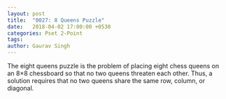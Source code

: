 ```yaml
---
layout: post
title:  "0027: 8 Queens Puzzle"
date:   2018-04-02 17:00:00 +0530
categories: Pset 2-Point
tags:
author: Gaurav Singh
---
```


The eight queens puzzle is the problem of placing eight chess queens on an 8×8 chessboard so that no two queens threaten each other. Thus, a solution requires that no two queens share the same row, column, or diagonal.

